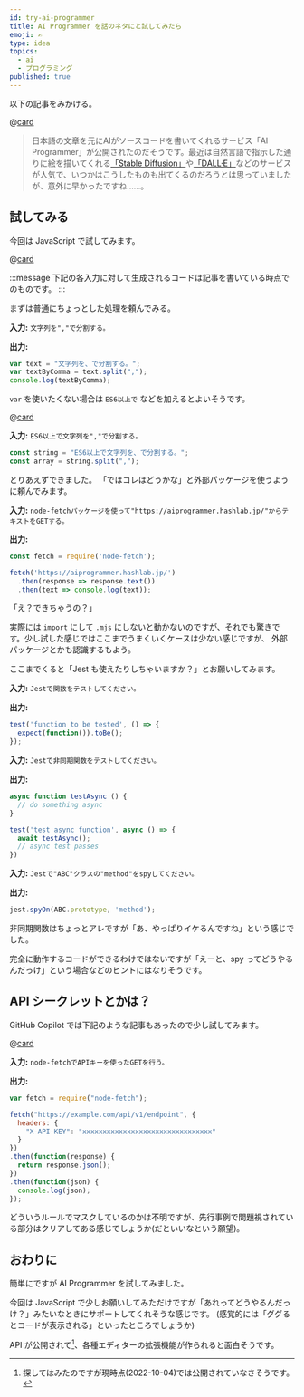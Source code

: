 ```yaml
---
id: try-ai-programmer
title: AI Programmer を話のネタにと試してみたら
emoji: ✍️
type: idea
topics:
  - ai
  - プログラミング
published: true
---
```


以下の記事をみかける。

<!-- textlint-disable -->

@[card](https://forest.watch.impress.co.jp/docs/serial/yajiuma/1444554.html)

> 日本語の文章を元にAIがソースコードを書いてくれるサービス「AI Programmer」が公開されたのだそうです。最近は自然言語で指示した通りに絵を描いてくれる[「Stable Diffusion」](https://forest.watch.impress.co.jp/docs/special/1437123.html)や[「DALL·E」](https://forest.watch.impress.co.jp/docs/news/1443392.html)などのサービスが人気で、いつかはこうしたものも出てくるのだろうとは思っていましたが、意外に早かったですね……。

## 試してみる

今回は JavaScript で試してみます。

@[card](https://aiprogrammer.hashlab.jp/)

:::message
下記の各入力に対して生成されるコードは記事を書いている時点でのものです。
:::

まずは普通にちょっとした処理を頼んでみる。

**入力:** `文字列を","で分割する。`

**出力:**

```js
var text = "文字列を、で分割する。";
var textByComma = text.split(",");
console.log(textByComma);
```

`var` を使いたくない場合は `ES6以上で` などを加えるとよいそうです。

@[card](https://zenn.dev/riya_amemiya/articles/db4fb02ecf57a6)

**入力:** `ES6以上で文字列を","で分割する。`

```js
const string = "ES6以上で文字列を、で分割する。";
const array = string.split(",");
```

とりあえずできました。  「ではコレはどうかな」と外部パッケージを使うように頼んでみます。

**入力:** `node-fetchパッケージを使って"https://aiprogrammer.hashlab.jp/"からテキストをGETする。`

**出力:**

```js
const fetch = require('node-fetch');

fetch('https://aiprogrammer.hashlab.jp/')
  .then(response => response.text())
  .then(text => console.log(text));
```

「え？できちゃうの？」

実際には `import` にして `.mjs` にしないと動かないのですが、それでも驚きです。少し試した感じではここまでうまくいくケースは少ない感じですが、 外部パッケージとかも認識するもよう。

ここまでくると「Jest も使えたりしちゃいますか？」とお願いしてみます。

**入力:** `Jestで関数をテストしてください。`

**出力:**

```js
test('function to be tested', () => {
  expect(function()).toBe();
});
```

**入力:** `Jestで非同期関数をテストしてください。`

**出力:**

```js
async function testAsync () {
  // do something async
}

test('test async function', async () => {
  await testAsync();
  // async test passes
})
```

**入力:** `Jestで"ABC"クラスの"method"をspyしてください。`

**出力:**

```js
jest.spyOn(ABC.prototype, 'method');
```

非同期関数はちょっとアレですが「あ、やっぱりイケるんですね」という感じでした。

完全に動作するコードができるわけではないですが「えーと、spy ってどうやるんだっけ」という場合などのヒントにはなりそうです。

<!-- textlint-enable -->

## API シークレットとかは？

GitHub Copilot では下記のような記事もあったので少し試してみます。

@[card](https://forest.watch.impress.co.jp/docs/serial/yajiuma/1336988.html)

**入力:** `node-fetchでAPIキーを使ったGETを行う。`

**出力:**

```js
var fetch = require("node-fetch");

fetch("https://example.com/api/v1/endpoint", {
  headers: {
    "X-API-KEY": "xxxxxxxxxxxxxxxxxxxxxxxxxxxxxxxx"
  }
})
.then(function(response) {
  return response.json();
})
.then(function(json) {
  console.log(json);
});
```

どういうルールでマスクしているのかは不明ですが、先行事例で問題視されている部分はクリアしてある感じでしょうか(だといいなという願望)。

## おわりに

簡単にですが AI Programmer を試してみました。

今回は JavaScript で少しお願いしてみただけですが「あれってどうやるんだっけ？」みたいなときにサポートしてくれそうな感じです。 (感覚的には「ググるとコードが表示される」といったところでしょうか)

API が公開されて[^api]、各種エディターの拡張機能が作られると面白そうです。

[^api]: 探してはみたのですが現時点(2022-10-04)では公開されていなさそうです。
